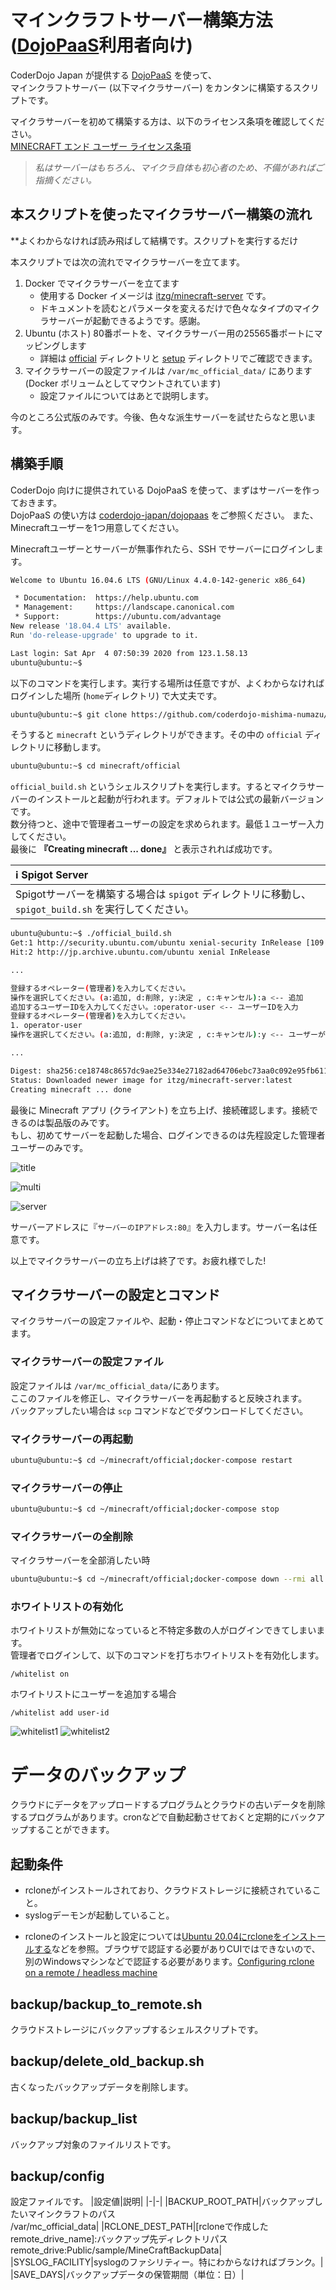 # マインクラフトサーバー構築方法 ([DojoPaaS](https://github.com/coderdojo-japan/dojopaas)利用者向け)

CoderDojo Japan が提供する [DojoPaaS](https://github.com/coderdojo-japan/dojopaas) を使って、<br>
マインクラフトサーバー (以下マイクラサーバー) をカンタンに構築するスクリプトです。

マイクラサーバーを初めて構築する方は、以下のライセンス条項を確認してください。<br>
[MINECRAFT エンド ユーザー ライセンス条項](https://account.mojang.com/documents/minecraft_eula)

> *私はサーバーはもちろん、マイクラ自体も初心者のため、不備があればご指摘ください。*

## 本スクリプトを使ったマイクラサーバー構築の流れ

**よくわからなければ読み飛ばして結構です。スクリプトを実行するだけ

本スクリプトでは次の流れでマイクラサーバーを立てます。

1. Docker でマイクラサーバーを立てます
   - 使用する Docker イメージは [itzg/minecraft-server](https://hub.docker.com/r/itzg/minecraft-server/) です。
   - ドキュメントを読むとパラメータを変えるだけで色々なタイプのマイクラサーバーが起動できるようです。感謝。
1. Ubuntu (ホスト) 80番ポートを、マイクラサーバー用の25565番ポートにマッピングします
   - 詳細は [official](https://github.com/coderdojo-mishima-numazu/minecraft/tree/master/official) ディレクトリと [setup](https://github.com/coderdojo-mishima-numazu/minecraft/tree/master/setup) ディレクトリでご確認できます。
1. マイクラサーバーの設定ファイルは `/var/mc_official_data/` にあります (Docker ボリュームとしてマウントされています)
   - 設定ファイルについてはあとで説明します。

今のところ公式版のみです。今後、色々な派生サーバーを試せたらなと思います。<br>

## 構築手順

CoderDojo 向けに提供されている DojoPaaS を使って、まずはサーバーを作っておきます。<br>
DojoPaaS の使い方は [coderdojo-japan/dojopaas](https://github.com/coderdojo-japan/dojopaas) をご参照ください。
また、Minecraftユーザーを1つ用意してください。

Minecraftユーザーとサーバーが無事作れたら、SSH でサーバーにログインします。

```sh
Welcome to Ubuntu 16.04.6 LTS (GNU/Linux 4.4.0-142-generic x86_64)

 * Documentation:  https://help.ubuntu.com
 * Management:     https://landscape.canonical.com
 * Support:        https://ubuntu.com/advantage
New release '18.04.4 LTS' available.
Run 'do-release-upgrade' to upgrade to it.

Last login: Sat Apr  4 07:50:39 2020 from 123.1.58.13
ubuntu@ubuntu:~$
```

以下のコマンドを実行します。実行する場所は任意ですが、よくわからなければログインした場所 (`home`ディレクトリ) で大丈夫です。

```sh
ubuntu@ubuntu:~$ git clone https://github.com/coderdojo-mishima-numazu/minecraft.git

```

そうすると `minecraft` というディレクトリができます。その中の `official` ディレクトリに移動します。

```sh
ubuntu@ubuntu:~$ cd minecraft/official
```

`official_build.sh` というシェルスクリプトを実行します。するとマイクラサーバーのインストールと起動が行われます。デフォルトでは公式の最新バージョンです。<br>
数分待つと、途中で管理者ユーザーの設定を求められます。最低１ユーザー入力してください。<br>
最後に **『Creating minecraft ... done』** と表示されれば成功です。

| :information_source: Spigot Server                                                                    |
| :---------------------------------------------------------------------------------------------------- |
| Spigotサーバーを構築する場合は `spigot` ディレクトリに移動し、 `spigot_build.sh` を実行してください。 |

```sh
ubuntu@ubuntu:~$ ./official_build.sh
Get:1 http://security.ubuntu.com/ubuntu xenial-security InRelease [109 kB]
Hit:2 http://jp.archive.ubuntu.com/ubuntu xenial InRelease

...

登録するオペレーター(管理者)を入力してください。
操作を選択してください。(a:追加, d:削除, y:決定 , c:キャンセル):a <-- 追加
追加するユーザーIDを入力してください。:operator-user <-- ユーザーIDを入力
登録するオペレーター(管理者)を入力してください。
1. operator-user
操作を選択してください。(a:追加, d:削除, y:決定 , c:キャンセル):y <-- ユーザーがセットされたら決定します。

...

Digest: sha256:ce18748c8657dc9ae25e334e27182ad64706ebc73aa0c092e95fb6112c4d3386
Status: Downloaded newer image for itzg/minecraft-server:latest
Creating minecraft ... done
```

最後に Minecraft アプリ (クライアント) を立ち上げ、接続確認します。接続できるのは製品版のみです。<br>
もし、初めてサーバーを起動した場合、ログインできるのは先程設定した管理者ユーザーのみです。

![title](https://user-images.githubusercontent.com/62791055/78687916-9fd23a00-792f-11ea-94b4-4d588273dd95.png)

![multi](https://user-images.githubusercontent.com/62791055/78687940-a660b180-792f-11ea-8069-1ac6b1bd9dfb.png)

![server](https://user-images.githubusercontent.com/62791055/78688134-e6c02f80-792f-11ea-9638-8c7243f119d8.png)

サーバーアドレスに『`サーバーのIPアドレス:80`』を入力します。サーバー名は任意です。

以上でマイクラサーバーの立ち上げは終了です。お疲れ様でした!

## マイクラサーバーの設定とコマンド

マイクラサーバーの設定ファイルや、起動・停止コマンドなどについてまとめてます。<br>


### マイクラサーバーの設定ファイル

設定ファイルは `/var/mc_official_data/`にあります。<br>
ここのファイルを修正し、マイクラサーバーを再起動すると反映されます。<br>
バックアップしたい場合は `scp` コマンドなどでダウンロードしてください。

### マイクラサーバーの再起動

```sh
ubuntu@ubuntu:~$ cd ~/minecraft/official;docker-compose restart
```

### マイクラサーバーの停止

```sh
ubuntu@ubuntu:~$ cd ~/minecraft/official;docker-compose stop
```

### マイクラサーバーの全削除

マイクラサーバーを全部消したい時

```sh
ubuntu@ubuntu:~$ cd ~/minecraft/official;docker-compose down --rmi all
```

### ホワイトリストの有効化

ホワイトリストが無効になっていると不特定多数の人がログインできてしまいます。<br>
管理者でログインして、以下のコマンドを打ちホワイトリストを有効化します。

```
/whitelist on
```

ホワイトリストにユーザーを追加する場合
```
/whitelist add user-id
```

![whitelist1](https://user-images.githubusercontent.com/62791055/80309767-ee2d7700-8811-11ea-8312-9a5d595e9158.png)
![whitelist2](https://user-images.githubusercontent.com/62791055/80310236-9b08f380-8814-11ea-8be1-827f8ce29c82.png)

# データのバックアップ
クラウドにデータをアップロードするプログラムとクラウドの古いデータを削除するプログラムがあります。cronなどで自動起動させておくと定期的にバックアップすることができます。

## 起動条件
- rcloneがインストールされており、クラウドストレージに接続されていること。
- syslogデーモンが起動していること。

* rcloneのインストールと設定については[Ubuntu 20.04にrcloneをインストールする](https://serverarekore.blogspot.com/2021/02/ubuntu-2004rclone.html)などを参照。ブラウザで認証する必要がありCUIではできないので、別のWindowsマシンなどで認証する必要があります。[Configuring rclone on a remote / headless machine](https://rclone.org/remote_setup/)

## backup/backup_to_remote.sh
クラウドストレージにバックアップするシェルスクリプトです。
## backup/delete_old_backup.sh
古くなったバックアップデータを削除します。
## backup/backup_list
バックアップ対象のファイルリストです。
## backup/config
設定ファイルです。
|設定値|説明|
|-|-|
|BACKUP_ROOT_PATH|バックアップしたいマインクラフトのパス<br>/var/mc_official_data|
|RCLONE_DEST_PATH|[rcloneで作成したremote_drive_name]:バックアップ先ディレクトリパス<br>remote_drive:Public/sample/MineCraftBackupData|
|SYSLOG_FACILITY|syslogのファシリティー。特にわからなければブランク。|
|SAVE_DAYS|バックアップデータの保管期間（単位：日）|
